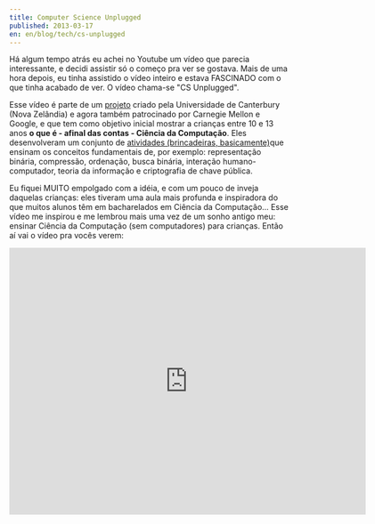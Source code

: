 ```yaml
---
title: Computer Science Unplugged
published: 2013-03-17
en: en/blog/tech/cs-unplugged
---
```


Há algum tempo atrás eu achei no Youtube um vídeo que parecia interessante, e decidi assistir só o começo pra ver se gostava.
Mais de uma hora depois, eu tinha assistido o vídeo inteiro e estava FASCINADO com o que tinha acabado de ver.
O vídeo chama-se "CS Unplugged".

Esse vídeo é parte de um [projeto][1] criado pela Universidade de Canterbury (Nova Zelândia) e agora também patrocinado por Carnegie Mellon e Google, e que tem como objetivo inicial mostrar a crianças entre 10 e 13 anos **o que é - afinal das contas - Ciência da Computação**.
Eles desenvolveram um conjunto de [atividades (brincadeiras, basicamente)][2]que ensinam os conceitos fundamentais de, por exemplo:
representação binária, compressão, ordenação, busca binária, interação humano-computador, teoria da informação e criptografia de chave pública.

Eu fiquei MUITO empolgado com a idéia, e com um pouco de inveja daquelas crianças:
eles tiveram uma aula mais profunda e inspiradora do que muitos alunos têm em bacharelados em Ciência da Computação...
Esse vídeo me inspirou e me lembrou mais uma vez de um sonho antigo meu: ensinar Ciência da Computação (sem computadores) para crianças.
Então aí vai o vídeo pra vocês verem:

<iframe width="640" height="480" src="http://www.youtube.com/embed/VpDDPWVn5-Q" frameborder="0" allowfullscreen></iframe>

[1]: <http://csunplugged.org/>
[2]: <http://csunplugged.org/activities>
